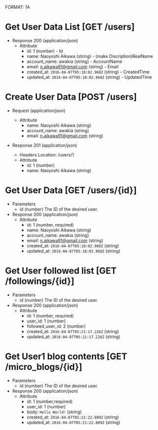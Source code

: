 FORMAT: 1A
# Get User Data List [GET /users]
  + Response 200 (application/json)
    + Attribute
        + id: 1 (number) - Id
        + name: Naoyoshi Aikawa (string) - (make Discription)RealName
        + account_name: awakia (string) - AccountName
        + email: n.aikawa91@gmail.com (string) - Email
        + created_at: `2016-04-07T05:18:02.968Z` (string) - CreatedTime
        + updated_at: `2016-04-07T05:18:02.968Z` (string) - UpdatedTime

# Create User Data [POST /users]
  + Request (application/json)
    + Attribute
      + name: Naoyoshi Aikawa (string)
      + account_name: awakia (string)
      + email: n.aikawa91@gmail.com (string)

  + Response 201 (application/json)
      + Headers
        Location: /users/1
      + Attribute
        + id: 1 (number)
        + name: Naoyoshi Aikawa (string)

# Get User Data [GET /users/{id}]
  + Parameters
    + id (number)
        The ID of the desired user.
  + Response 200 (application/json)
    + Attribute
        + id: 1 (number, required)
        + name: Naoyoshi Aikawa (string)
        + account_name: awakia (string)
        + email: n.aikawa91@gmail.com (string)
        + created_at: `2016-04-07T05:18:02.968Z` (string)
        + updated_at: `2016-04-07T05:18:02.968Z` (string)

# Get User followed list [GET /followings/{id}]
  + Parameters
    + id (number)
        The ID of the desired user.
  + Response 200 (application/json)
    + Attribute
        + id: 1 (number, required)
        + user_id: 1 (number)
        + followed_user_id: 2 (number)
        + created_at: `2016-04-07T05:21:17.226Z` (string)
        + updated_at: `2016-04-07T05:21:17.226Z` (string)

# Get User1 blog contents [GET /micro_blogs/{id}]
  + Parameters
    + id (number)
        The ID of the desired user.
  + Response 200 (application/json)
    + Attribute
        + id: 1 (number,required)
        + user_id: 1 (number)
        + body: `Hello World!` (string)
        + created_at: `2016-04-07T05:21:22.809Z` (string)
        + updated_at: `2016-04-07T05:21:22.809Z` (string)
